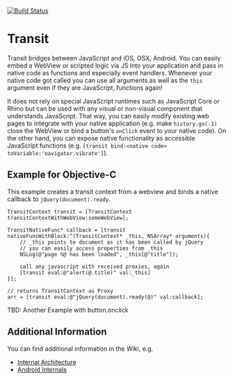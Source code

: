 [![Build Status](https://travis-ci.org/BeamApp/Transit.png)](https://travis-ci.org/BeamApp/Transit)

# Transit

Transit bridges between JavaScript and iOS, OSX, Android. You can easily embed a WebView or scripted logic via JS into your application and pass in native code as functions and especially event handlers. Whenever your native code got called you can use all arguments as well as the `this` argument even if they are JavaScript, functions again!

It does not rely on special JavaScript runtimes such as JavaScript Core or Rhino but can be used with any visual or non-visual component that understands JavaScript. That way, you can easily modify existing web pages to integrate with your native application (e.g. make `history.go(-1)` close the WebView or bind a button's `onClick` event to your native code). On the other hand, you can expose native functionality as accessible JavaScript functions (e.g. `[transit bind:<native code> toVariable:'navigator.vibrate']`).

## Example for Objective-C

This example creates a transit context from a webview and binds a native callback to `jQuery(document).ready`.

```
TransitContext transit = [TransitContext transitContextWithWebView:someWebView];

TransitNativeFunc* callback = [transit nativeFuncWithBlock:^(TransitContext* _this, NSArray* arguments){
    // _this points to document as it has been called by jQuery
    // you can easily access properties from _this 
	NSLog(@"page %@ has been loaded", _this[@"title"]);
	
    call any javascript with received proxies, again
    [transit eval:@"alert(@.title)" val:_this] 
}];

// returns TransitContext as Proxy
arr = [transit eval:@"jQuery(document).ready(@)" val:callback];
```

TBD: Another Example with button.onclick

## Additional Information

You can find additional information in the Wiki, e.g.

 * [Internal Architecture](https://github.com/BeamApp/Transit/wiki/Internals)
 * [Android Internals](https://github.com/BeamApp/Transit/wiki/Android:-Communication)
